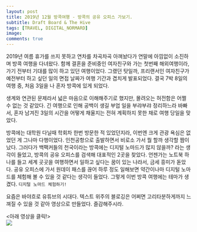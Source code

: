 ```yaml
---
layout: post
title: 2019년 12월 방콕여행 - 방콕의 공유 오피스 가보기.
subtitle: Draft Board & The Hive
tags: [TRAVEL, DIGITAL_NORMARD]
image: 
comments: true
---
```


2019년 여름 휴가를 쓰지 못하고 연차를 차곡차곡 아껴놨다가 연말에 아낌없이 소진하며 방콕 여행을 다녀왔다. 함께 결혼을 준비중인 여자친구와 가는 첫번째 해외여행이라, 가기 전부터 기대를 많이 하고 있던 여행이었다. 그랬던 탓일까, 프리랜서인 여자친구가 예전부터 하고 싶던 일의 면접 날짜가 여행 기간과 겹치게 발표되었다. 결국 7박 8일의 여행 중, 처음 3일을 나 혼자 방콕에 있게 되었다. 

생계와 연관된 문제라서 넓은 마음으로 이해해주기로 했지만, 몰려오는 허전함은 어쩔 수 없는 것 같았다. 긴 여행으로 인해 공백이 생길 부업 일을 부랴부랴 정리하느라 바빠서, 혼자 남겨진 3일의 시간을 어떻게 채울지는 전혀 계획하지 못한 채로 여행 당일을 맞았다.

방콕에는 대학원 다닐때 학회차 한번 방문한 적 있었던지라, 이번엔 크게 관광 욕심은 없었던 게 그나마 다행이었다. 인천공항으로 출발하면서 비로소 가서 뭘 할까 생각할 짬이 났다. 그러다가 백팩커들의 천국이라는 방콕에는 디지털 노마드가 많지 않을까? 라는 생각이 들었고, 방콕의 공유 오피스를 검색해 대표적인 2곳을 찾았다. 언젠가는 노트북 하나를 들고 세계 곳곳을 여행하면서 일하고 싶다는 꿈이 있는 나라서, 금세 흥미가 돋았다. 공유 오피스에 가서 원데이 패스를 끊어 하루 정도 일해보면 약간이나마 디지털 노마드를 체험해 볼 수 있을 것 같다는 생각이 들었다. 그렇게 이번 방콕 여행에는 테마가 생겼다. `디지털 노마드 체험하기!`

요즘은 바야흐로 유튜브의 시대다. 텍스트 위주의 블로깅은 어쩌면 고리타분하게까지 느껴질 수 있을 것 같아 영상으로 만들었다. 즐감해주시라.

<아래 영상을 클릭!>  
[![](http://img.youtube.com/vi/bsMAiceq0_8/0.jpg)](http://www.youtube.com/watch?v=bsMAiceq0_8 "Youtube")
